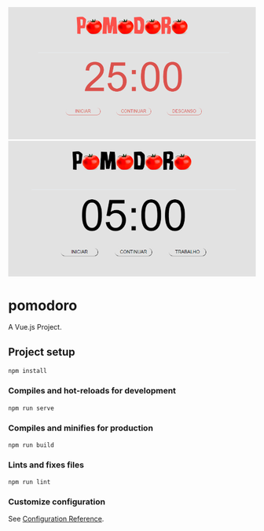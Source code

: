![Pomodoro](public/po1.PNG?raw=true)
![Pomodoro](public/po2.PNG?raw=true)
# pomodoro
A Vue.js Project.

## Project setup
```
npm install
```

### Compiles and hot-reloads for development
```
npm run serve
```

### Compiles and minifies for production
```
npm run build
```

### Lints and fixes files
```
npm run lint
```

### Customize configuration
See [Configuration Reference](https://cli.vuejs.org/config/).

